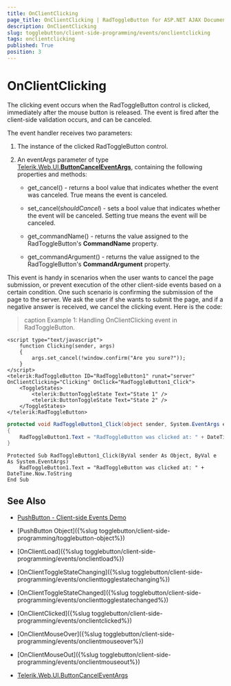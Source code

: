 ```yaml
---
title: OnClientClicking
page_title: OnClientClicking | RadToggleButton for ASP.NET AJAX Documentation
description: OnClientClicking
slug: togglebutton/client-side-programming/events/onclientclicking
tags: onclientclicking
published: True
position: 3
---
```


# OnClientClicking

The clicking event occurs when the RadToggleButton control is clicked, immediately after the mouse button is released. The event is fired after the client-side validation occurs, and can be canceled.

The event handler receives two parameters:

1. The instance of the clicked RadToggleButton control.

1. An eventArgs parameter of type [Telerik.Web.UI.**ButtonCancelEventArgs**](http://docs.telerik.com/devtools/aspnet-ajax/api/client/args/Telerik.Web.UI.ButtonCancelEventArgs), containing the following properties and methods:

	* get_cancel() - returns a bool value that indicates whether the event was canceled. True means the event is canceled.

	* set_cancel(*shouldCancel*) - sets a bool value that indicates whether the event will be canceled. Setting true means the event will be canceled.

	* get_commandName() - returns the value assigned to the RadToggleButton's **CommandName** property.

	* get_commandArgument() - returns the value assigned to the RadToggleButton's **CommandArgument** property.

This event is handy in scenarios when the user wants to cancel the page submission, or prevent execution of the other client-side events based on a certain condition. One such scenario is confirming the submission of the page to the server. We ask the user if she wants to submit the page, and if a negative answer is received, we cancel the clicking event. Here is the code:

>caption Example 1: Handling OnClientClicking event in RadToggleButton.

````ASP.NET
<script type="text/javascript">
	function Clicking(sender, args)
	{
		args.set_cancel(!window.confirm("Are you sure?"));
	}
</script>
<telerik:RadToggleButton ID="RadToggleButton1" runat="server" OnClientClicking="Clicking" OnClick="RadToggleButton1_Click">
	<ToggleStates>
	    <telerik:ButtonToggleState Text="State 1" />
	    <telerik:ButtonToggleState Text="State 2" />
	</ToggleStates>
</telerik:RadToggleButton>
````

````C#
protected void RadToggleButton1_Click(object sender, System.EventArgs e)
{
	RadToggleButton1.Text = "RadToggleButton was clicked at: " + DateTime.Now.ToString();
}
````
````VB
Protected Sub RadToggleButton1_Click(ByVal sender As Object, ByVal e As System.EventArgs)
	RadToggleButton1.Text = "RadToggleButton was clicked at: " + DateTime.Now.ToString
End Sub
````

## See Also

 * [PushButton - Client-side Events Demo](http://demos.telerik.com/aspnet-ajax/togglebutton/client-side-api/client-side-events/defaultcs.aspx)

 * [PushButton Object]({%slug togglebutton/client-side-programming/togglebutton-object%})

 * [OnClientLoad]({%slug togglebutton/client-side-programming/events/onclientload%})

 * [OnClientToggleStateChanging]({%slug togglebutton/client-side-programming/events/onclienttogglestatechanging%})

 * [OnClientToggleStateChanged]({%slug togglebutton/client-side-programming/events/onclienttogglestatechanged%})
 
 * [OnClientClicked]({%slug togglebutton/client-side-programming/events/onclientclicked%})
 
 * [OnClientMouseOver]({%slug togglebutton/client-side-programming/events/onclientmouseover%})
 
 * [OnClientMouseOut]({%slug togglebutton/client-side-programming/events/onclientmouseout%})
 
 * [Telerik.Web.UI.ButtonCancelEventArgs](http://docs.telerik.com/devtools/aspnet-ajax/api/client/args/Telerik.Web.UI.ButtonCancelEventArgs)

